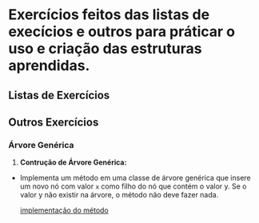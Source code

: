 # Exercícios feitos das listas de execícios e outros para práticar o uso e criação das estruturas aprendidas.

## Listas de Exercícios

## Outros Exercícios
### Árvore Genérica
1. **Contrução de Árvore Genérica:**
- Implementa um método em uma classe de árvore genérica que insere um novo nó com valor `x` como filho do nó que contém o valor y. Se o valor y não existir na árvore, o método não deve fazer nada.

  [implementação do método](outros/Arvore_insertChild.cs)

